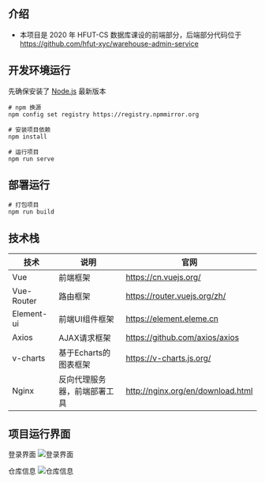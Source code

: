 ## 介绍
- 本项目是 2020 年 HFUT-CS 数据库课设的前端部分，后端部分代码位于 https://github.com/hfut-xyc/warehouse-admin-service
  
## 开发环境运行
先确保安装了 [Node.js](https://nodejs.org/en/) 最新版本
```
# npm 换源
npm config set registry https://registry.npmmirror.org

# 安装项目依赖
npm install

# 运行项目
npm run serve
```

## 部署运行
```
# 打包项目
npm run build
```

## 技术栈

| 技术       | 说明                         | 官网                              |
| ---------- | ---------------------------- | --------------------------------- |
| Vue        | 前端框架                     | https://cn.vuejs.org/             |
| Vue-Router | 路由框架                     | https://router.vuejs.org/zh/      |
| Element-ui | 前端UI组件框架               | https://element.eleme.cn          |
| Axios      | AJAX请求框架                 | https://github.com/axios/axios    |
| v-charts   | 基于Echarts的图表框架        | https://v-charts.js.org/          |
| Nginx      | 反向代理服务器，前端部署工具 | http://nginx.org/en/download.html |

## 项目运行界面

登录界面
![登录界面](/screenshot/login.png)

仓库信息
![仓库信息](/screenshot/warehouse.png)

